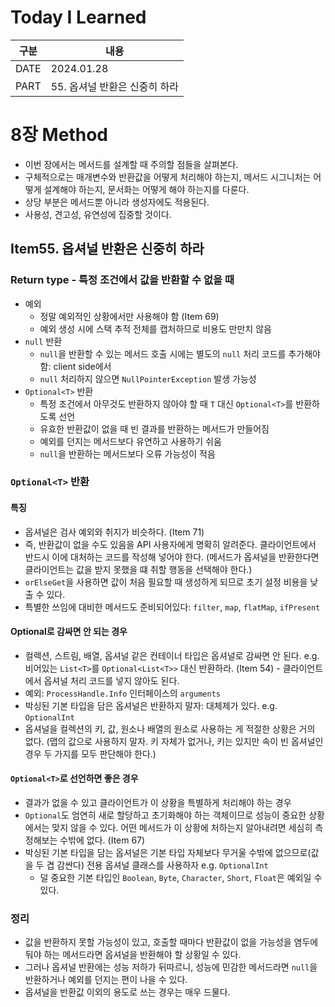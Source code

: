 # Today I Learned

| 구분 | 내용                        |
| ---- | --------------------------|
| DATE | 2024.01.28                |
| PART | 55. 옵셔널 반환은 신중히 하라 |

# 8장 Method
* 이번 장에서는 메서드를 설계할 때 주의할 점들을 살펴본다.
* 구체적으로는 매개변수와 반환값을 어떻게 처리해야 하는지, 메서드 시그니처는 어떻게 설계해야 하는지, 문서화는 어떻게 해야 하는지를 다룬다. 
* 상당 부분은 메서드뿐 아니라 생성자에도 적용된다. 
* 사용성, 견고성, 유연성에 집중할 것이다.

## Item55. 옵셔널 반환은 신중히 하라

### Return type - 특정 조건에서 값을 반환할 수 없을 때
* 예외
    * 정말 예외적인 상황에서만 사용해야 함 (Item 69) 
    * 예외 생성 시에 스택 추적 전체를 캡처하므로 비용도 만만치 않음
* `null` 반환
    * `null`을 반환할 수 있는 메서드 호출 시에는 별도의 `null` 처리 코드를 추가해야 함: client side에서
    * `null` 처리하지 않으면 `NullPointerException` 발생 가능성
* `Optional<T>` 반환 
    * 특정 조건에서 아무것도 반환하지 않아야 할 때 `T` 대신 `Optional<T>`를 반환하도록 선언
    * 유효한 반환값이 없을 때 빈 결과를 반환하는 메서드가 만들어짐
    * 예외를 던지는 메서드보다 유연하고 사용하기 쉬움 
    * `null`을 반환하는 메서드보다 오류 가능성이 적음 

### `Optional<T>` 반환

#### 특징
* 옵셔널은 검사 예외와 취지가 비슷하다. (Item 71)
* 즉, 반환값이 없을 수도 있음을 API 사용자에게 명확히 알려준다. 클라이언트에서 반드시 이에 대처하는 코드를 작성해 넣어야 한다. (메서드가 옵셔널을 반환한다면 클라이언트는 값을 받지 못했을 떄 취할 행동을 선택해야 한다.)
* `orElseGet`을 사용하면 값이 처음 필요할 때 생성하게 되므로 초기 설정 비용을 낮출 수 있다. 
* 특별한 쓰임에 대비한 메서드도 준비되어있다: `filter`, `map`, `flatMap`, `ifPresent`

#### Optional로 감싸면 안 되는 경우
* 컬렉션, 스트림, 배열, 옵셔널 같은 컨테이너 타입은 옵셔널로 감싸면 안 된다. e.g. 비어있는 `List<T>`를 `Optional<List<T>>` 대신 반환하라. (Item 54) - 클라이언트에서 옵셔널 처리 코드를 넣지 않아도 된다.
* 예외: `ProcessHandle.Info` 인터페이스의 `arguments`
* 박싱된 기본 타입을 담은 옵셔널은 반환하지 말자: 대체제가 있다. e.g. `OptionalInt`
* 옵셔널을 컬렉션의 키, 값, 원소나 배열의 원소로 사용하는 게 적절한 상황은 거의 없다. (맵의 값으로 사용하지 말자. 키 자체가 없거나, 키는 있지만 속이 빈 옵셔널인 경우 두 가지를 모두 판단해야 한다.)

#### `Optional<T>`로 선언하면 좋은 경우
* 결과가 없을 수 있고 클라이언트가 이 상황을 특별하게 처리해야 하는 경우 
* `Optional`도 엄연히 새로 할당하고 초기화해야 하는 객체이므로 성능이 중요한 상황에서는 맞지 않을 수 있다. 어떤 메서드가 이 상황에 처하는지 알아내려면 세심히 측정해보는 수밖에 없다. (Item 67)
* 박싱된 기본 타입을 담는 옵셔널은 기본 타입 자체보다 무거울 수밖에 없으므로(값을 두 겹 감싼다) 전용 옵셔널 클래스를 사용하자 e.g. `OptionalInt`
    * 덜 중요한 기본 타입인 `Boolean`, `Byte`, `Character`, `Short`, `Float`은 예외일 수 있다. 


### 정리
* 값을 반환하지 못할 가능성이 있고, 호출할 때마다 반환값이 없을 가능성을 염두에 둬야 하는 메서드라면 옵셔널을 반환해야 할 상황일 수 있다. 
* 그러나 옵셔널 반환에는 성능 저하가 뒤따르니, 성능에 민감한 메서드라면 `null`을 반환하거나 예외를 던지는 편이 나을 수 있다. 
* 옵셔널을 반환값 이외의 용도로 쓰는 경우는 매우 드물다. 